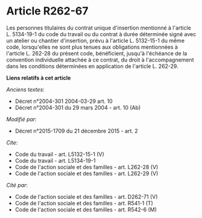 # Article R262-67

Les personnes titulaires du contrat unique d'insertion mentionné à l'article L. 5134-19-1 du code du travail ou du contrat à
durée déterminée signé avec un atelier ou chantier d'insertion, prévu à l'article L. 5132-15-1 du même code, lorsqu'elles ne
sont plus tenues aux obligations mentionnées à l'article L. 262-28 du présent code, bénéficient, jusqu'à l'échéance de la
convention individuelle attachée à ce contrat, du droit à l'accompagnement dans les conditions déterminées en application de
l'article L. 262-29.

**Liens relatifs à cet article**

_Anciens textes_:

  - Décret n°2004-301 2004-03-29 art. 10
  - Décret n°2004-301 du 29 mars 2004 - art. 10 (Ab)

_Modifié par_:

  - Décret n°2015-1709 du 21 décembre 2015 - art. 2

_Cite_:

  - Code du travail - art. L5132-15-1 (V)
  - Code du travail - art. L5134-19-1
  - Code de l'action sociale et des familles - art. L262-28 (V)
  - Code de l'action sociale et des familles - art. L262-29 (V)

_Cité par_:

  - Code de l'action sociale et des familles - art. D262-71 (V)
  - Code de l'action sociale et des familles - art. R541-1 (T)
  - Code de l'action sociale et des familles - art. R542-6 (M)
